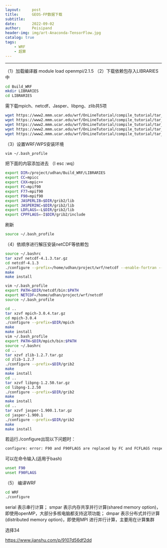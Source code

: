 ```yaml
---
layout:     post
title:      GEOS-FP数据下载
subtitle:   
date:       2022-09-02
author:     Peisipand
header-img: img/art-Anaconda-TensorFlow.jpg
catalog: true
tags:
    - WRF
    - 超算
---
```



---

（1）加载编译器
module load openmpi/2.1.5
（2）下载依赖包存入LIBRARIES中
```bash
cd Build_WRF
mkdir LIBRARIES
cd LIBRARIES
```
需下载mpich、netcdf、Jasper、libpng、zlib共5项
```bash
wget https://www2.mmm.ucar.edu/wrf/OnLineTutorial/compile_tutorial/tar_files/mpich-3.0.4.tar.gz
wget https://www2.mmm.ucar.edu/wrf/OnLineTutorial/compile_tutorial/tar_files/netcdf-4.1.3.tar.gz
wget https://www2.mmm.ucar.edu/wrf/OnLineTutorial/compile_tutorial/tar_files/jasper-1.900.1.tar.gz
wget https://www2.mmm.ucar.edu/wrf/OnLineTutorial/compile_tutorial/tar_files/libpng-1.2.50.tar.gz
wget https://www2.mmm.ucar.edu/wrf/OnLineTutorial/compile_tutorial/tar_files/zlib-1.2.7.tar.gz
```

（3）设置WRF/WPS安装环境
```bash
vim ~/.bash_profile
```

把下面的内容添加进去 （I esc :wq）
```bash
export DIR=/project/udhan/Build_WRF/LIBRARIES
export CC=mpicc
export CXX=mpic++
export FC=mpif90
export F77=mpif90
export F90=mpif90
export JASPERLIB=$DIR/grib2/lib
export JASPERINC=$DIR/grib2/lib
export LDFLAGS=-L$DIR/grib2/lib
export CPPFLAGS=-I$DIR/grib2/include
```
刷新
```bash
source ~/.bash_profile
```
（4）依顺序进行解压安装netCDF等依赖包
```bash
source ~/.bashrc
tar xzvf netcdf-4.1.3.tar.gz
cd netcdf-4.1.3
./configure --prefix=/home/udhan/project/wrf/netcdf --enable-fortran --disable-static --disable-netcdf-4 --enable-shared --with-pic --enable-parallel-tests -enable-pnetcdf --enable-large-file-tests --enable-largefile
make
make install

vim ~/.bash_profile
export PATH=$DIR/netcdf/bin:$PATH
export NETCDF=/home/udhan/project/wrf/netcdf
source ~/.bash_profile

cd ..
tar xzvf mpich-3.0.4.tar.gz
cd mpich-3.0.4
./configure --prefix=$DIR/mpich
make
make install
vim ~/.bash_profile
export PATH=$DIR/mpich/bin:$PATH
source ~/.bashrc
cd ..
tar xzvf zlib-1.2.7.tar.gz
cd zlib-1.2.7
./configure --prefix=$DIR/grib2
make
make install
cd ..
tar xzvf libpng-1.2.50.tar.gz
cd libpng-1.2.50
./configure --prefix=$DIR/grib2
make
make install
cd ..
tar xzvf jasper-1.900.1.tar.gz
cd jasper-1.900.1
./configure --prefix=$DIR/grib2
make
make install
```
若运行./configure出现以下问题时：
```bash
configure: error: F90 and F90FLAGS are replaced by FC and FCFLAGS respectively in this configure, please unset F90/F90FLAGS and set FC/FCFLAGS instead and rerun configure again.
```
可以在命令输入(适用于bash)
```bash
unset F90
unset F90FLAGS
```

（5） 编译WRF
```bash
cd WRF
./configure
```

serial 表示串行计算；
smpar 表示内存共享并行计算(shared memory option)，即使用openMP，大部分多核电脑都支持这项功能；
dmpar 表示分布式并行计算(distributed memory option)，即使用MPI 进行并行计算，主要用在计算集群

选择34


https://www.jianshu.com/p/9107d56df2dd
